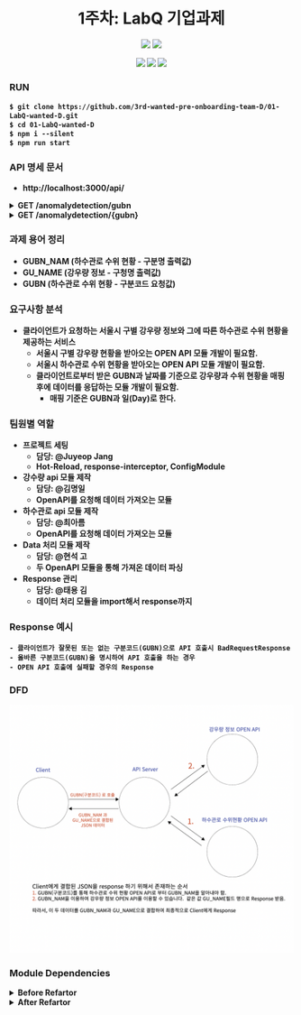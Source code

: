 <h1 align=center><strong>1주차: LabQ 기업과제<strong></h1>

<p align=center>
<img src="https://img.shields.io/badge/Node.js-339933?style=badge&logo=Node.js&logoColor=white">
<img src="https://img.shields.io/badge/NestJS-E0234E?style=badge&logo=NestJS&logoColor=white">
</p>
<p align=center>
    <img src=https://img.shields.io/badge/Node.js-16.15.1-green.svg>
    <img src=https://img.shields.io/badge/NestJS-8.2.1-pink.svg>
    <img src=https://img.shields.io/badge/npm-8.5.5-white.svg>
</p>

### **RUN**

```shell
$ git clone https://github.com/3rd-wanted-pre-onboarding-team-D/01-LabQ-wanted-D.git
$ cd 01-LabQ-wanted-D
$ npm i --silent
$ npm run start
```

### **API 명세 문서**

- http://localhost:3000/api/
<details>
<summary>GET /anomalydetection/gubn</summary>
<img src='./img/api1.png' width=512>
</details>
<details>
<summary>GET /anomalydetection/{gubn}</summary>
<img src='./img/api2.png' width=512>
</details>

### **과제 용어 정리**

- GUBN_NAM (하수관로 수위 현황 - 구분명 출력값)
- GU_NAME (강우량 정보 - 구청명 출력값)
- GUBN (하수관로 수위 현황 - 구분코드 요청값)

### **요구사항 분석**

- 클라이언트가 요청하는 서울시 구별 강우량 정보와 그에 따른 하수관로 수위 현황을 제공하는 서비스
  - 서울시 구별 강우량 현황을 받아오는 OPEN API 모듈 개발이 필요함.
  - 서울시 하수관로 수위 현황을 받아오는 OPEN API 모듈 개발이 필요함.
  - 클라이언트로부터 받은 GUBN과 날짜를 기준으로 강우량과 수위 현황을 매핑 후에 데이터를 응답하는 모듈 개발이 필요함.
    - 매핑 기준은 GUBN과 일(Day)로 한다.

### **팀원별 역할**

- 프로젝트 세팅
  - 담당: @Juyeop Jang
  - Hot-Reload, response-interceptor, ConfigModule
- 강수량 api 모듈 제작
  - 담당: @김명일
  - OpenAPI를 요청해 데이터 가져오는 모듈
- 하수관로 api 모듈 제작
  - 담당: @최아름
  - OpenAPI를 요청해 데이터 가져오는 모듈
- Data 처리 모듈 제작
  - 담당: @현석 고
  - 두 OpenAPI 모듈을 통해 가져온 데이터 파싱
- Response 관리
  - 담당: @태용 김
  - 데이터 처리 모듈을 import해서 response까지

### **Response 예시**

```text
- 클라이언트가 잘못된 또는 없는 구분코드(GUBN)으로 API 호출시 BadRequestResponse
- 올바른 구분코드(GUBN)을 명시하여 API 호출을 하는 경우
- OPEN API 호출에 실패할 경우의 Response
```

### **DFD**

<img src='./img/dfd.png'>

### **Module Dependencies**

<details>
<summary>Before Refartor</summary>
<img src='./img/dependencies1.png' width=512>
<div markdown="1">
- HTTP모듈을 DrainpipeMonitoring, Rainfall, AnomalyDetection 3개의 모듈에서 각각 받음
- Rainfall모듈의 경우 Config모듈을 OpenApiConfig모듈로 받고 DrainpipeMonitoring모듈의 경우엔 Config모듈을 전역모듈로 받음
- App모듈에서 Config, OpenApiConfig, DrainpipeMonitoring, Rainfall, AnomalyDetection 모듈을 다 받음
</div>
</details>

<details>
<summary>After Refartor</summary>
<img src='./img/dependencies2.png' width=512>
<div markdown="1">
- OpenApi모듈로 Config와 Http모듈을 통합해서 Rainfall, DrainpipeMonitoring 모듈에서 사용
- App모듈에 불필요하게 가져오던 모듈들을 정리하고 AnomalyDetection모듈만 사용
</div>
</details>

